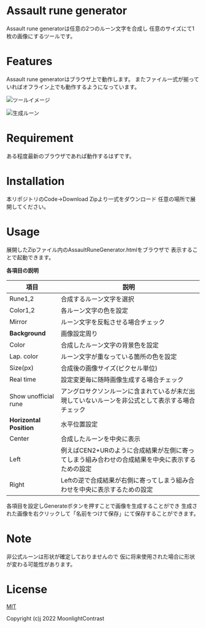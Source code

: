 # Assault rune generator
Assault rune generatorは任意の2つのルーン文字を合成し
任意のサイズにて1枚の画像にするツールです。

# Features
Assault rune generatorはブラウザ上で動作します。
またファイル一式が揃っていればオフライン上でも動作するようになっています。

![ツールイメージ](https://user-images.githubusercontent.com/104244693/164890186-2a29cfc6-b14d-4768-ae71-abd4df91365e.jpeg)

![生成ルーン](https://user-images.githubusercontent.com/104244693/164890184-d29247be-0eba-45ed-acef-437db17b114b.png)

# Requirement
ある程度最新のブラウザであれば動作するはずです。

# Installation
本リポジトリのCode→Download Zipより一式をダウンロード
任意の場所で展開してください。

# Usage
展開したZipファイル内のAssaultRuneGenerator.htmlをブラウザで
表示することで起動できます。

**各項目の説明**

|項目                        |説明         |
|--------------------------|-----------|
|Rune1,2                   |合成するルーン文字を選択|
|Color1,2                  |各ルーン文字の色を設定|
|Mirror                    |ルーン文字を反転させる場合チェック |
|**Background**            |画像設定周り|
|Color                     |合成したルーン文字の背景色を設定  |
|Lap. color                |ルーン文字が重なっている箇所の色を設定 |
|Size(px)                  |合成後の画像サイズ(ピクセル単位)   |
|Real time                 |設定変更毎に随時画像生成する場合チェック|
|Show unofficial rune      |アングロサクソンルーンに含まれているが未だ出現していないルーンを非公式として表示する場合チェック|
|**Horizontal Position**|水平位置設定|
|Center|合成したルーンを中央に表示|
|Left|例えばCEN2+URのように合成結果が左側に寄ってしまう組み合わせの合成結果を中央に表示するための設定|
|Right|Leftの逆で合成結果が右側に寄ってしまう組み合わせを中央に表示するための設定|

各項目を設定しGenerateボタンを押すことで画像を生成することができ
生成された画像を右クリックして「名前をつけて保存」にて保存することができます。

# Note
非公式ルーンは形状が確定しておりませんので
仮に将来使用された場合に形状が変わる可能性があります。

# License
[MIT](http://opensource.org/licenses/MIT)

Copyright (c)j 2022 MoonlightContrast